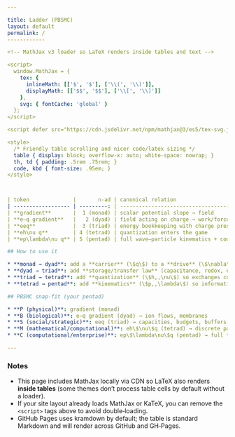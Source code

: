```yaml
---

title: Ladder (PBSMC)
layout: default
permalink: /
------------

<!-- MathJax v3 loader so LaTeX renders inside tables and text -->

<script>
  window.MathJax = {
    tex: {
      inlineMath: [['$', '$'], ['\\(', '\\)']],
      displayMath: [['$$', '$$'], ['\\[', '\\]']]
    },
    svg: { fontCache: 'global' }
  };
</script>

<script defer src="https://cdn.jsdelivr.net/npm/mathjax@3/es5/tex-svg.js"></script>

<style>
  /* Friendly table scrolling and nicer code/latex sizing */
  table { display: block; overflow-x: auto; white-space: nowrap; }
  th, td { padding: .5rem .75rem; }
  code, kbd { font-size: .95em; }
</style>



| token              |       n-ad | canonical relation                       | minimal formula                                                                          | what it “adds”                                      | quick read              |
| ------------------ | ---------: | ---------------------------------------- | ---------------------------------------------------------------------------------------- | --------------------------------------------------- | ----------------------- |
| **gradient**       |  1 (monad) | scalar potential slope → field           | \$\mathbf{E}=-\nabla \phi\$ (or \$\nabla \mu,\ \nabla T\$)                               | a single direction of drive                         | “one arrow exists.”     |
| **e–q gradient**   |   2 (dyad) | field acting on charge → work/force      | \$\mathrm{d}W = q,\mathbf{E}!\cdot!\mathrm{d}\mathbf{\ell}\$, \$\mathbf{F}=q\mathbf{E}\$ | couples drive to a carrier                          | “drive meets bearer.”   |
| **eeq**            |  3 (triad) | energy bookkeeping with charge present   | \$U = \tfrac{1}{2} C V^2\$ and \$q=CV\$ (or chemical \$\Delta G = -zF\Delta\psi\$)       | stores/transfers energy *because* \$q\$ exists      | “capacity appears.”     |
| **eh\nu q**        | 4 (tetrad) | quantization enters the game             | \$E = h\nu\$ while \$q\$ sets coupling/selection                                         | discreteness of exchange + coupling                 | “packets now carry.”    |
| **ep\lambda\nu q** | 5 (pentad) | full wave–particle kinematics + coupling | \$E=h\nu,\ p=\tfrac{h}{\lambda},\ c=\lambda\nu\$ with \$q\$                              | energy, momentum, wave, and interaction all present | “a trafficked quantum.” |

## How to use it

* **monad → dyad**: add a **carrier** (\$q\$) to a **drive** (\$\nabla\$), and you get actionable force/work.
* **dyad → triad**: add **storage/transfer law** (capacitance, redox, etc.) to govern flows: now you can buffer and meter.
* **triad → tetrad**: add **quantization** (\$h,,\nu\$) so exchanges come in quanta—gates, photons, channel openings.
* **tetrad → pentad**: add **kinematics** (\$p,,\lambda\$) so information/impulse rides those quanta and couples via \$q\$.

## PBSMC snap‑fit (your pentad)

* **P (physical)**: gradient (monad)
* **B (biological)**: e–q gradient (dyad) → ion flows, membranes
* **S (social/strategic)**: eeq (triad) → capacities, budgets, buffers
* **M (mathematical/computational)**: eh\$\nu\$q (tetrad) → discrete packets/ticks
* **C (computational/enterprise)**: ep\$\lambda\nu\$q (pentad) → full traffic: energy+momentum+wave+coupling (signals doing work in networks)

---
```


### Notes

* This page includes MathJax locally via CDN so LaTeX also renders **inside tables** (some themes don’t process table cells by default without a loader).
* If your site layout already loads MathJax or KaTeX, you can remove the `<script>` tags above to avoid double‑loading.
* GitHub Pages uses kramdown by default; the table is standard Markdown and will render across GitHub and GH‑Pages.
